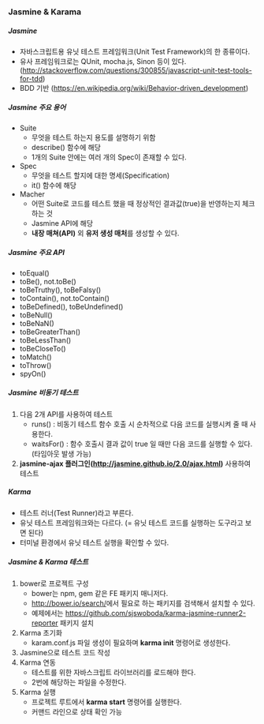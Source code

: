 ### Jasmine & Karama


##### Jasmine
- 자바스크립트용 유닛 테스트 프레임워크(Unit Test Framework)의 한 종류이다.
- 유사 프레임워크로는 QUnit, mocha.js, Sinon 등이 있다. (<http://stackoverflow.com/questions/300855/javascript-unit-test-tools-for-tdd>)
- BDD 기반 (<https://en.wikipedia.org/wiki/Behavior-driven_development>)

##### Jasmine 주요 용어
- Suite
    - 무엇을 테스트 하는지 용도를 설명하기 위함
    - describe() 함수에 해당
    - 1개의 Suite 안에는 여러 개의 Spec이 존재할 수 있다.
- Spec
    - 무엇을 테스트 할지에 대한 명세(Specification)
    - it() 함수에 해당
- Macher
    - 어떤 Suite로 코드를 테스트 했을 때 정상적인 결과값(true)을 반영하는지 체크하는 것
    - Jasmine API에 해당
    - **내장 매쳐(API)** 외 **유저 생성 매처**를 생성할 수 있다.

##### Jasmine 주요 API
- toEqual()
- toBe(), not.toBe()
- toBeTruthy(), toBeFalsy()
- toContain(), not.toContain()
- toBeDefined(), toBeUndefined()
- toBeNull()
- toBeNaN()
- toBeGreaterThan()
- toBeLessThan()
- toBeCloseTo()
- toMatch()
- toThrow()
- spyOn()

##### Jasmine 비동기 테스트
1. 다음 2개 API를 사용하여 테스트
    - runs() : 비동기 테스트 함수 호출 시 순차적으로 다음 코드를 실행시켜 줄 때 사용한다.
    - waitsFor() : 함수 호출시 결과 값이 true 일 때만 다음 코드를 실행할 수 있다. (타임아웃 발생 가능)
2. **jasmine-ajax 플러그인(<http://jasmine.github.io/2.0/ajax.html>)** 사용하여 테스트

##### Karma
- 테스트 러너(Test Runner)라고 부른다.
- 유닛 테스트 프레임워크와는 다르다. (= 유닛 테스트 코드를 실행하는 도구라고 보면 된다)
- 터미널 환경에서 유닛 테스트 실행을 확인할 수 있다.

##### Jasmine & Karma 테스트
1. bower로 프로젝트 구성
    - bower는 npm, gem 같은 FE 패키지 매니저다.
    - <http://bower.io/search/>에서 필요로 하는 패키지를 검색해서 설치할 수 있다.
    - 예제에서는 <https://github.com/sjswoboda/karma-jasmine-runner2-reporter> 패키지 설치
2. Karma 초기화
    - karam.conf.js 파일 생성이 필요하며 **karma init** 명령어로 생성한다.
3. Jasmine으로 테스트 코드 작성
4. Karma 연동
    - 테스트를 위한 자바스크립트 라이브러리를 로드해야 한다.
    - 2번에 해당하는 파일을 수정한다.
5. Karma 실행
    - 프로젝트 루트에서 **karma start** 명령어를 실행한다.
    - 커맨드 라인으로 상태 확인 가능
